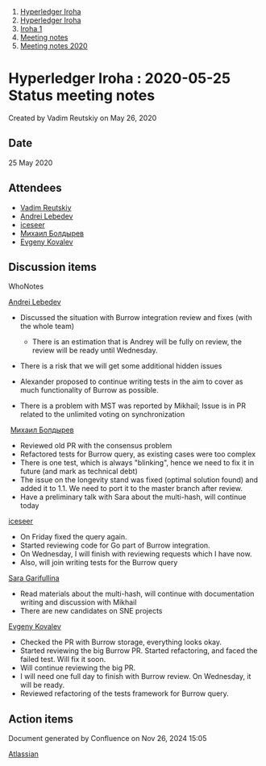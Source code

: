 1. [Hyperledger Iroha](index.html)
2. [Hyperledger Iroha](Hyperledger-Iroha_20873224.html)
3. [Iroha 1](Iroha-1_21015959.html)
4. [Meeting notes](Meeting-notes_21016018.html)
5. [Meeting notes 2020](Meeting-notes-2020_21016022.html)

# Hyperledger Iroha : 2020-05-25 Status meeting notes

Created by Vadim Reutskiy on May 26, 2020

## Date

25 May 2020

## Attendees

- [Vadim Reutskiy](https://lf-hyperledger.atlassian.net/wiki/people/5b8d04b72786fb2bf79a7405?ref=confluence)
- [Andrei Lebedev](https://lf-hyperledger.atlassian.net/wiki/people/557058:c02f1b3d-42e6-4519-ba84-2d0476dccbc9?ref=confluence)
- [iceseer](https://lf-hyperledger.atlassian.net/wiki/people/557058:4990bcb6-a037-4038-8a49-fdcc925bfb4f?ref=confluence)
- [Михаил Болдырев](https://lf-hyperledger.atlassian.net/wiki/people/557058:584193b8-9303-4b5a-8cb3-8153294c8cc2?ref=confluence)
- [Evgeny Kovalev](https://lf-hyperledger.atlassian.net/wiki/people/712020:594f9075-4294-4635-bee5-2184c91eb7b6?ref=confluence)

## Discussion items

WhoNotes

[Andrei Lebedev](https://lf-hyperledger.atlassian.net/wiki/people/557058:c02f1b3d-42e6-4519-ba84-2d0476dccbc9?ref=confluence)

- Discussed the situation with Burrow integration review and fixes (with the whole team)
  
  - There is an estimation that is Andrey will be fully on review, the review will be ready until Wednesday.
- There is a risk that we will get some additional hidden issues
- Alexander proposed to continue writing tests in the aim to cover as much functionality of Burrow as possible.
- There is a problem with MST was reported by Mikhail; Issue is in PR related to the unlimited voting on synchronization

 [Михаил Болдырев](https://lf-hyperledger.atlassian.net/wiki/people/557058:584193b8-9303-4b5a-8cb3-8153294c8cc2?ref=confluence)

- Reviewed old PR with the consensus problem
- Refactored tests for Burrow query, as existing cases were too complex
- There is one test, which is always "blinking", hence we need to fix it in future (and mark as technical debt)
- The issue on the longevity stand was fixed (optimal solution found) and added it to 1.1. We need to port it to the master branch after review.
- Have a preliminary talk with Sara about the multi-hash, will continue today

[iceseer](https://lf-hyperledger.atlassian.net/wiki/people/557058:4990bcb6-a037-4038-8a49-fdcc925bfb4f?ref=confluence)

- On Friday fixed the query again.
- Started reviewing code for Go part of Burrow integration.
- On Wednesday, I will finish with reviewing requests which I have now.
- Also, will join writing tests for the Burrow query

[Sara Garifullina](https://lf-hyperledger.atlassian.net/wiki/people/5b6c115b2c9bd83c03707f95?ref=confluence)

- Read materials about the multi-hash, will continue with documentation writing and discussion with Mikhail
- There are new candidates on SNE projects

[Evgeny Kovalev](https://lf-hyperledger.atlassian.net/wiki/people/712020:594f9075-4294-4635-bee5-2184c91eb7b6?ref=confluence)

- Checked the PR with Burrow storage, everything looks okay.
- Started reviewing the big Burrow PR. Started refactoring, and faced the failed test. Will fix it soon.
- Will continue reviewing the big PR.
- I will need one full day to finish with Burrow review. On Wednesday, it will be ready.
- Reviewed refactoring of the tests framework for Burrow query.

## Action items

Document generated by Confluence on Nov 26, 2024 15:05

[Atlassian](http://www.atlassian.com/)
